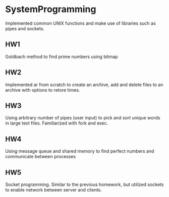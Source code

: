 # SystemProgramming
Implemented common UNIX functions and make use of libraries such as pipes and sockets.
## HW1
Goldbach method to find prime numbers using bitmap  
## HW2
Implemented ar from scratch to create an archive, add and delete files to an archive with options to retore times.  
## HW3
Using arbitrary number of pipes (user input) to pick and sort unique words in large text files. Familiarized with fork and exec.
## HW4
Using message queue and shared memory to find perfect numbers and communicate between processes
## HW5
Socket programming. Similar to the previous homework, but utilized sockets to enable network between server and clients.  
